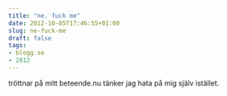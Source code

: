 ```yaml
---
title: "ne. fuck me"
date: 2012-10-05T17:46:55+01:00
slug: ne-fuck-me
draft: false
tags:
- blogg.se
- 2012
---
```

tröttnar på mitt beteende.nu tänker jag hata på mig själv istället.